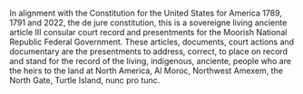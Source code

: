 In alignment with the Constitution for the United States for America 1789, 1791 and 2022, the de jure constitution, this is a sovereigne living anciente article III consular court record and presentments for the Moorish National Republic Federal Government.   These articles, documents, court actions and documentary are the presentments to address, correct, to place on record and stand for the record of the living, indigenous, anciente, people who are the heirs to the land at North America, Al Moroc, Northwest Amexem, the North Gate, Turtle Island, nunc pro tunc.
